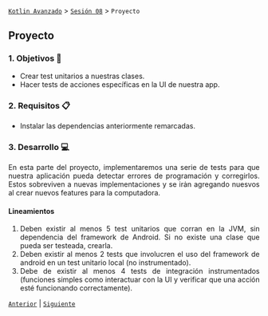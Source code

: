 [`Kotlin Avanzado`](../../Readme.md) > [`Sesión 08`](../Readme.md) > `Proyecto`

## Proyecto

<div style="text-align: justify;">

### 1. Objetivos :dart:

* Crear test unitarios a nuestras clases.
* Hacer tests de acciones específicas en la UI de nuestra app.

### 2. Requisitos :clipboard:

* Instalar las dependencias anteriormente remarcadas.

### 3. Desarrollo :computer:

En esta parte del proyecto, implementaremos una serie de tests para que nuestra aplicación pueda detectar errores de programación y corregirlos. Estos sobreviven a nuevas implementaciones y se irȧn agregando nuesvos al crear nuevos features para la computadora.



#### Lineamientos

1. Deben existir al menos 5 test unitarios que corran en la JVM, sin dependencia del framework de Android. Si no existe una clase que pueda ser testeada, crearla. 
2. Deben existir al menos 2 tests que involucren el uso del framework de android en un test unitario local (no instrumentado).
3. Debe de existir al menos 4 tests de integración instrumentados (funciones simples como interactuar con la UI y verificar que una acción esté funcionando correctamente).

[`Anterior`](../Ejemplo-03) | [`Siguiente`](../Postwork)      

</div>

